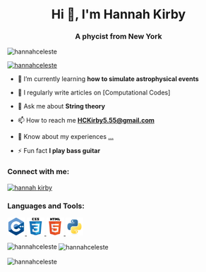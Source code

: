 <h1 align="center">Hi 👋, I'm Hannah Kirby</h1>
<h3 align="center">A phycist from New York</h3>

<p align="left"> <img src="https://komarev.com/ghpvc/?username=hannahceleste&label=Profile%20views&color=0e75b6&style=flat" alt="hannahceleste" /> </p>

<p align="left"> <a href="https://github.com/ryo-ma/github-profile-trophy"><img src="https://github-profile-trophy.vercel.app/?username=hannahceleste" alt="hannahceleste" /></a> </p>

- 🌱 I’m currently learning **how to simulate astrophysical events**

- 📝 I regularly write articles on [Computational Codes]

- 💬 Ask me about **String theory**

- 📫 How to reach me **HCKirby5.55@gmail.com**

- 📄 Know about my experiences [...](...)

- ⚡ Fun fact **I play bass guitar**

<h3 align="left">Connect with me:</h3>
<p align="left">
<a href="https://linkedin.com/in/hannah kirby" target="blank"><img align="center" src="https://raw.githubusercontent.com/rahuldkjain/github-profile-readme-generator/master/src/images/icons/Social/linked-in-alt.svg" alt="hannah kirby" height="30" width="40" /></a>
</p>

<h3 align="left">Languages and Tools:</h3>
<p align="left"> <a href="https://www.w3schools.com/cpp/" target="_blank" rel="noreferrer"> <img src="https://raw.githubusercontent.com/devicons/devicon/master/icons/cplusplus/cplusplus-original.svg" alt="cplusplus" width="40" height="40"/> </a> <a href="https://www.w3schools.com/css/" target="_blank" rel="noreferrer"> <img src="https://raw.githubusercontent.com/devicons/devicon/master/icons/css3/css3-original-wordmark.svg" alt="css3" width="40" height="40"/> </a> <a href="https://www.w3.org/html/" target="_blank" rel="noreferrer"> <img src="https://raw.githubusercontent.com/devicons/devicon/master/icons/html5/html5-original-wordmark.svg" alt="html5" width="40" height="40"/> </a> <a href="https://www.python.org" target="_blank" rel="noreferrer"> <img src="https://raw.githubusercontent.com/devicons/devicon/master/icons/python/python-original.svg" alt="python" width="40" height="40"/> </a> </p>

<p><img align="left" src="https://github-readme-stats.vercel.app/api/top-langs?username=hannahceleste&show_icons=true&locale=en&layout=compact" alt="hannahceleste" /></p>

<p>&nbsp;<img align="center" src="https://github-readme-stats.vercel.app/api?username=hannahceleste&show_icons=true&locale=en" alt="hannahceleste" /></p>

<p><img align="center" src="https://github-readme-streak-stats.herokuapp.com/?user=hannahceleste&" alt="hannahceleste" /></p>
